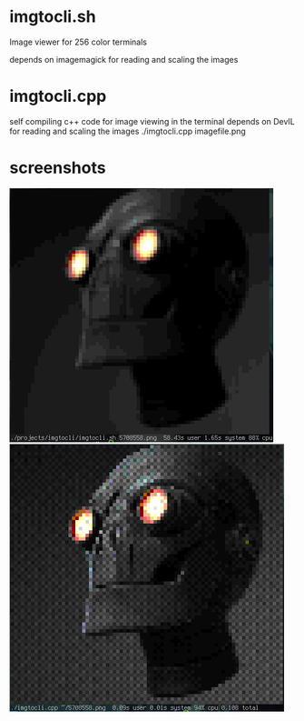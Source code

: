 # imgtocli.sh
Image viewer for 256 color terminals

depends on imagemagick for reading and scaling the images

# imgtocli.cpp
self compiling c++ code for image viewing in the terminal
depends on DevIL for reading and scaling the images
./imgtocli.cpp imagefile.png

# screenshots
![imgtocli.sh](/screenshots/screenshot_1460111482.png?raw=true)
![imgtocli.cpp](/screenshots/screenshot_1461915237.png?raw=true)
